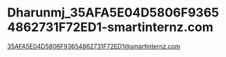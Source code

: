 # Dharunmj_35AFA5E04D5806F93654862731F72ED1-smartinternz.com
35AFA5E04D5806F93654862731F72ED1@smartinternz.com
